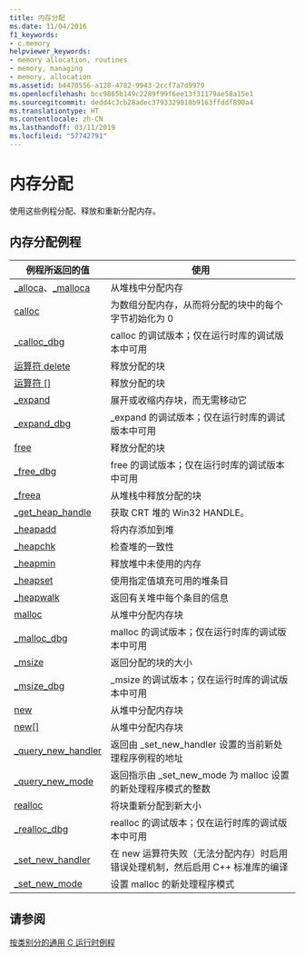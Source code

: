 ```yaml
---
title: 内存分配
ms.date: 11/04/2016
f1_keywords:
- c.memory
helpviewer_keywords:
- memory allocation, routines
- memory, managing
- memory, allocation
ms.assetid: b4470556-a128-4782-9943-2ccf7a7d9979
ms.openlocfilehash: bcc9865b149c2289f99f6ee13f31179ae58a15e1
ms.sourcegitcommit: dedd4c3cb28adec3793329018b9163ffddf890a4
ms.translationtype: HT
ms.contentlocale: zh-CN
ms.lasthandoff: 03/11/2019
ms.locfileid: "57742791"
---
```

# <a name="memory-allocation"></a>内存分配

使用这些例程分配、释放和重新分配内存。

## <a name="memory-allocation-routines"></a>内存分配例程

|例程所返回的值|使用|
|-------------|---------|
|[_alloca](../c-runtime-library/reference/alloca.md)、[_malloca](../c-runtime-library/reference/malloca.md)|从堆栈中分配内存|
|[calloc](../c-runtime-library/reference/calloc.md)|为数组分配内存，从而将分配的块中的每个字节初始化为 0|
|[_calloc_dbg](../c-runtime-library/reference/calloc-dbg.md)|calloc 的调试版本；仅在运行时库的调试版本中可用|
|[运算符 delete](../c-runtime-library/operator-delete-crt.md)|释放分配的块|
|[运算符 &#91;&#93;](../c-runtime-library/delete-operator-crt.md)|释放分配的块|
|[_expand](../c-runtime-library/reference/expand.md)|展开或收缩内存块，而无需移动它|
|[_expand_dbg](../c-runtime-library/reference/expand-dbg.md)|_expand 的调试版本；仅在运行时库的调试版本中可用|
|[free](../c-runtime-library/reference/free.md)|释放分配的块|
|[_free_dbg](../c-runtime-library/reference/free-dbg.md)|free 的调试版本；仅在运行时库的调试版本中可用|
|[_freea](../c-runtime-library/reference/freea.md)|从堆栈中释放分配的块|
|[_get_heap_handle](../c-runtime-library/reference/get-heap-handle.md)|获取 CRT 堆的 Win32 HANDLE。|
|[_heapadd](../c-runtime-library/heapadd.md)|将内存添加到堆|
|[_heapchk](../c-runtime-library/reference/heapchk.md)|检查堆的一致性|
|[_heapmin](../c-runtime-library/reference/heapmin.md)|释放堆中未使用的内存|
|[_heapset](../c-runtime-library/heapset.md)|使用指定值填充可用的堆条目|
|[_heapwalk](../c-runtime-library/reference/heapwalk.md)|返回有关堆中每个条目的信息|
|[malloc](../c-runtime-library/reference/malloc.md)|从堆中分配内存块|
|[_malloc_dbg](../c-runtime-library/reference/malloc-dbg.md)|malloc 的调试版本；仅在运行时库的调试版本中可用|
|[_msize](../c-runtime-library/reference/msize.md)|返回分配的块的大小|
|[_msize_dbg](../c-runtime-library/reference/msize-dbg.md)|_msize 的调试版本；仅在运行时库的调试版本中可用|
|[new](../c-runtime-library/operator-new-crt.md)|从堆中分配内存块|
|[new&#91;&#93;](../c-runtime-library/new-operator-crt.md)|从堆中分配内存块|
|[_query_new_handler](../c-runtime-library/reference/query-new-handler.md)|返回由 _set_new_handler 设置的当前新处理程序例程的地址|
|[_query_new_mode](../c-runtime-library/reference/query-new-mode.md)|返回指示由 _set_new_mode 为 malloc 设置的新处理程序模式的整数|
|[realloc](../c-runtime-library/reference/realloc.md)|将块重新分配到新大小|
|[_realloc_dbg](../c-runtime-library/reference/realloc-dbg.md)|realloc 的调试版本；仅在运行时库的调试版本中可用|
|[_set_new_handler](../c-runtime-library/reference/set-new-handler.md)|在 new 运算符失败（无法分配内存）时启用错误处理机制，然后启用 C++ 标准库的编译|
|[_set_new_mode](../c-runtime-library/reference/set-new-mode.md)|设置 malloc 的新处理程序模式|

## <a name="see-also"></a>请参阅

[按类别分的通用 C 运行时例程](../c-runtime-library/run-time-routines-by-category.md)<br/>

